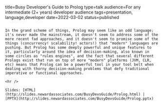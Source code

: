 title=Busy Developer's Guide to Prolog
type=talk
audience=For any intermediate (2+ years) developer audience
tags=presentation, language,developer
date=2022-03-02
status=published
~~~~~~

In the grand scheme of things, Prolog may seem like an odd language; it's never made the mainstream, it doesn't seem to address some of the more recent fad approaches, and it doesn't seem to promise some of the things (concurrency! scalability! actors!) that "modern" languages are pushing. But Prolog has some deeply powerful and unique features to it, particularly around the idea of decision-making, also known in some circles as "rules engines", and the fact that several different Prologs exist that run on top of more "modern" platforms (JVM, CLR, etc) means that Prolog can be a powerful tool in your tool belt when dealing with thorny decision-making problems that defy traditional imperative or functional approaches.
    
<hr />

Slides: [HTML](http://slides.newardassociates.com/BusyDevsGuide/Prolog.html) | [PPTX](http://slides.newardassociates.com/BusyDevsGuide/Prolog.pptx)
